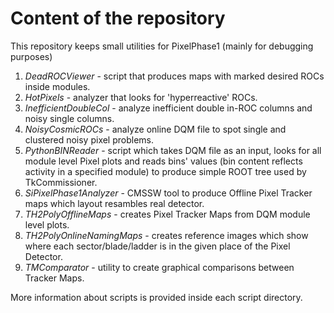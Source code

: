 Content of the repository
=========================

This repository keeps small utilities for PixelPhase1 (mainly for debugging purposes)

  
  1. *DeadROCViewer* - script that produces maps with marked desired ROCs inside modules.
  2. *HotPixels* - analyzer that looks for 'hyperreactive' ROCs.
  3. *InefficientDoubleCol* - analyze inefficient double in-ROC columns and noisy single columns.
  4. *NoisyCosmicROCs* - analyze online DQM file to spot single and clustered noisy pixel problems.
  5. *PythonBINReader* - script which takes DQM file as an input, looks for all module level Pixel plots and reads bins' values (bin content reflects activity in a specified module) to produce simple ROOT tree used by TkCommissioner.
  6. *SiPixelPhase1Analyzer* - CMSSW tool to produce Offline Pixel Tracker maps which layout resambles real detector.
  7. *TH2PolyOfflineMaps* - creates Pixel Tracker Maps from DQM module level plots.
  8. *TH2PolyOnlineNamingMaps* - creates reference images which show where each sector/blade/ladder is in the given place of the Pixel Detector.
  9. *TMComparator* - utility to create graphical comparisons between Tracker Maps.
  
More information about scripts is provided inside each script directory.
